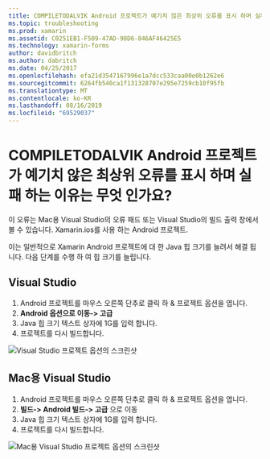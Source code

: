```yaml
---
title: COMPILETODALVIK Android 프로젝트가 예기치 않은 최상위 오류를 표시 하며 실패 하는 이유는 무엇 인가요?
ms.topic: troubleshooting
ms.prod: xamarin
ms.assetid: C0251EB1-F509-47AD-98D6-846AF46425E5
ms.technology: xamarin-forms
author: davidbritch
ms.author: dabritch
ms.date: 04/25/2017
ms.openlocfilehash: efa21d3547167996e1a7dcc533caa00e0b1262e6
ms.sourcegitcommit: 6264fb540ca1f131328707e295e7259cb10f95fb
ms.translationtype: MT
ms.contentlocale: ko-KR
ms.lasthandoff: 08/16/2019
ms.locfileid: "69529037"
---
```

# <a name="why-does-my-xamarinformsmaps-android-project-fail-with-compiletodalvik-unexpected-top-level-error"></a>COMPILETODALVIK Android 프로젝트가 예기치 않은 최상위 오류를 표시 하며 실패 하는 이유는 무엇 인가요?

이 오류는 Mac용 Visual Studio의 오류 패드 또는 Visual Studio의 빌드 출력 창에서 볼 수 있습니다. Xamarin.ios를 사용 하는 Android 프로젝트.

이는 일반적으로 Xamarin Android 프로젝트에 대 한 Java 힙 크기를 늘려서 해결 됩니다. 다음 단계를 수행 하 여 힙 크기를 늘립니다.

## <a name="visual-studio"></a>Visual Studio

1. Android 프로젝트를 마우스 오른쪽 단추로 클릭 하 & 프로젝트 옵션을 엽니다.
2. **Android 옵션으로 이동-> 고급**
3. Java 힙 크기 텍스트 상자에 1G를 입력 합니다.
4. 프로젝트를 다시 빌드합니다.

![Visual Studio 프로젝트 옵션의 스크린샷](maps-compiletodalvik-error-images/vsjavaheap.png "Visual Studio의 Android 빌드 옵션")

## <a name="visual-studio-for-mac"></a>Mac용 Visual Studio

1. Android 프로젝트를 마우스 오른쪽 단추로 클릭 하 & 프로젝트 옵션을 엽니다.
2. **빌드-> Android 빌드-> 고급** 으로 이동
3. Java 힙 크기 텍스트 상자에 1G를 입력 합니다.
4. 프로젝트를 다시 빌드합니다.  

![Mac용 Visual Studio 프로젝트 옵션의 스크린샷](maps-compiletodalvik-error-images/xsjavaheap.png "Mac용 Visual Studio의 Android 빌드 옵션")

